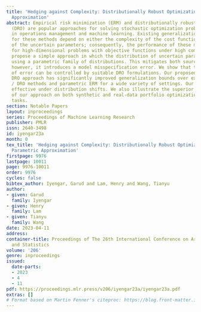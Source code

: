 ```yaml
---
title: 'Hedging against Complexity: Distributionally Robust Optimization with Parametric
  Approximation'
abstract: Empirical risk minimization (ERM) and distributionally robust optimization
  (DRO) are popular approaches for solving stochastic optimization problems that appear
  in operations management and machine learning. Existing generalization error bounds
  for these methods depend on either the complexity of the cost function or dimension
  of the uncertain parameters; consequently, the performance of these methods is poor
  for high-dimensional problems with objective functions under high complexity. We
  propose a simple approach in which the distribution of uncertain parameters is approximated
  using a parametric family of distributions. This mitigates both sources of complexity;
  however, it introduces a model misspecification error. We show that this new source
  of error can be controlled by suitable DRO formulations. Our proposed parametric
  DRO approach has significantly improved generalization bounds over existing ERM
  / DRO methods and parametric ERM for a wide variety of settings. Our method is particularly
  effective under distribution shifts. We also illustrate the superior performance
  of our approach on both synthetic and real-data portfolio optimization and regression
  tasks.
section: Notable Papers
layout: inproceedings
series: Proceedings of Machine Learning Research
publisher: PMLR
issn: 2640-3498
id: iyengar23a
month: 0
tex_title: 'Hedging against Complexity: Distributionally Robust Optimization with
  Parametric Approximation'
firstpage: 9976
lastpage: 10011
page: 9976-10011
order: 9976
cycles: false
bibtex_author: Iyengar, Garud and Lam, Henry and Wang, Tianyu
author:
- given: Garud
  family: Iyengar
- given: Henry
  family: Lam
- given: Tianyu
  family: Wang
date: 2023-04-11
address:
container-title: Proceedings of The 26th International Conference on Artificial Intelligence
  and Statistics
volume: '206'
genre: inproceedings
issued:
  date-parts:
  - 2023
  - 4
  - 11
pdf: https://proceedings.mlr.press/v206/iyengar23a/iyengar23a.pdf
extras: []
# Format based on Martin Fenner's citeproc: https://blog.front-matter.io/posts/citeproc-yaml-for-bibliographies/
---
```

